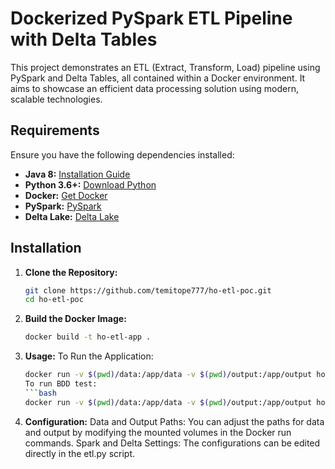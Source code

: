 # Dockerized PySpark ETL Pipeline with Delta Tables

This project demonstrates an ETL (Extract, Transform, Load) pipeline using PySpark and Delta Tables, all contained within a Docker environment. It aims to showcase an efficient data processing solution using modern, scalable technologies.

## Requirements

Ensure you have the following dependencies installed:

- **Java 8:** [Installation Guide](https://www.oracle.com/java/technologies/javase/javase-jdk8-downloads.html)
- **Python 3.6+:** [Download Python](https://www.python.org/downloads/)
- **Docker:** [Get Docker](https://docs.docker.com/get-docker/)
- **PySpark:** [PySpark](https://spark.apache.org/docs/latest/api/python/index.html)
- **Delta Lake:** [Delta Lake](https://delta.io/)

## Installation

1. **Clone the Repository:**
   ```bash
   git clone https://github.com/temitope777/ho-etl-poc.git
   cd ho-etl-poc
2. **Build the Docker Image:**
   ```bash
   docker build -t ho-etl-app .
3. **Usage:**
   To Run the Application:
   ```bash
   docker run -v $(pwd)/data:/app/data -v $(pwd)/output:/app/output ho-etl-app app
   To run BDD test:
   ```bash
   docker run -v $(pwd)/data:/app/data -v $(pwd)/output:/app/output ho-etl-app test
4. **Configuration:**
   Data and Output Paths: You can adjust the paths for data and output by modifying the mounted volumes in the Docker run commands.
   Spark and Delta Settings: The configurations can be edited directly in the etl.py script.

